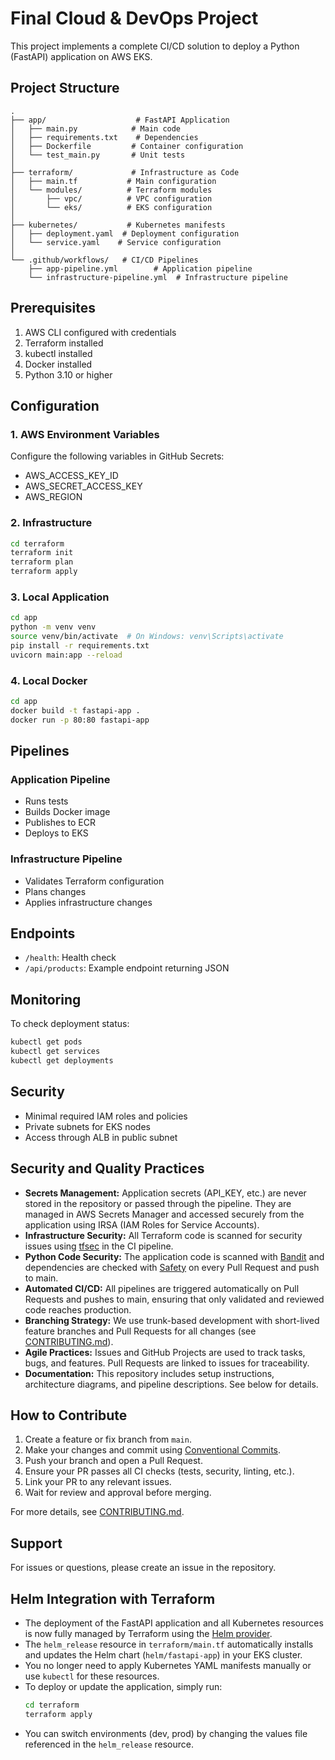 # Final Cloud & DevOps Project

This project implements a complete CI/CD solution to deploy a Python (FastAPI) application on AWS EKS.

## Project Structure

```
.
├── app/                    # FastAPI Application
│   ├── main.py            # Main code
│   ├── requirements.txt    # Dependencies
│   ├── Dockerfile         # Container configuration
│   └── test_main.py       # Unit tests
│
├── terraform/             # Infrastructure as Code
│   ├── main.tf           # Main configuration
│   └── modules/          # Terraform modules
│       ├── vpc/          # VPC configuration
│       └── eks/          # EKS configuration
│
├── kubernetes/           # Kubernetes manifests
│   ├── deployment.yaml  # Deployment configuration
│   └── service.yaml    # Service configuration
│
└── .github/workflows/   # CI/CD Pipelines
    ├── app-pipeline.yml        # Application pipeline
    └── infrastructure-pipeline.yml  # Infrastructure pipeline
```

## Prerequisites

1. AWS CLI configured with credentials
2. Terraform installed
3. kubectl installed
4. Docker installed
5. Python 3.10 or higher

## Configuration

### 1. AWS Environment Variables

Configure the following variables in GitHub Secrets:
- AWS_ACCESS_KEY_ID
- AWS_SECRET_ACCESS_KEY
- AWS_REGION

### 2. Infrastructure

```bash
cd terraform
terraform init
terraform plan
terraform apply
```

### 3. Local Application

```bash
cd app
python -m venv venv
source venv/bin/activate  # On Windows: venv\Scripts\activate
pip install -r requirements.txt
uvicorn main:app --reload
```

### 4. Local Docker

```bash
cd app
docker build -t fastapi-app .
docker run -p 80:80 fastapi-app
```

## Pipelines

### Application Pipeline
- Runs tests
- Builds Docker image
- Publishes to ECR
- Deploys to EKS

### Infrastructure Pipeline
- Validates Terraform configuration
- Plans changes
- Applies infrastructure changes

## Endpoints

- `/health`: Health check
- `/api/products`: Example endpoint returning JSON

## Monitoring

To check deployment status:

```bash
kubectl get pods
kubectl get services
kubectl get deployments
```

## Security

- Minimal required IAM roles and policies
- Private subnets for EKS nodes
- Access through ALB in public subnet

## Security and Quality Practices

- **Secrets Management:** Application secrets (API_KEY, etc.) are never stored in the repository or passed through the pipeline. They are managed in AWS Secrets Manager and accessed securely from the application using IRSA (IAM Roles for Service Accounts).
- **Infrastructure Security:** All Terraform code is scanned for security issues using [tfsec](https://aquasecurity.github.io/tfsec/) in the CI pipeline.
- **Python Code Security:** The application code is scanned with [Bandit](https://bandit.readthedocs.io/en/latest/) and dependencies are checked with [Safety](https://pyup.io/safety/) on every Pull Request and push to main.
- **Automated CI/CD:** All pipelines are triggered automatically on Pull Requests and pushes to main, ensuring that only validated and reviewed code reaches production.
- **Branching Strategy:** We use trunk-based development with short-lived feature branches and Pull Requests for all changes (see [CONTRIBUTING.md](docs/CONTRIBUTING.md)).
- **Agile Practices:** Issues and GitHub Projects are used to track tasks, bugs, and features. Pull Requests are linked to issues for traceability.
- **Documentation:** This repository includes setup instructions, architecture diagrams, and pipeline descriptions. See below for details.

## How to Contribute

1. Create a feature or fix branch from `main`.
2. Make your changes and commit using [Conventional Commits](https://www.conventionalcommits.org/).
3. Push your branch and open a Pull Request.
4. Ensure your PR passes all CI checks (tests, security, linting, etc.).
5. Link your PR to any relevant issues.
6. Wait for review and approval before merging.

For more details, see [CONTRIBUTING.md](docs/CONTRIBUTING.md).

## Support

For issues or questions, please create an issue in the repository.

## Helm Integration with Terraform

- The deployment of the FastAPI application and all Kubernetes resources is now fully managed by Terraform using the [Helm provider](https://registry.terraform.io/providers/hashicorp/helm/latest/docs).
- The `helm_release` resource in `terraform/main.tf` automatically installs and updates the Helm chart (`helm/fastapi-app`) in your EKS cluster.
- You no longer need to apply Kubernetes YAML manifests manually or use `kubectl` for these resources.
- To deploy or update the application, simply run:
  ```bash
  cd terraform
  terraform apply
  ```
- You can switch environments (dev, prod) by changing the values file referenced in the `helm_release` resource. 